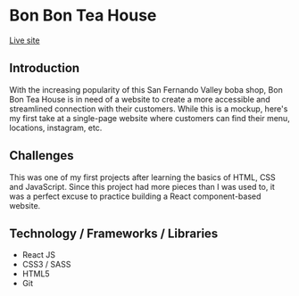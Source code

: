# Bon Bon Tea House
[Live site](https://zethdeluna.github.io/bbth/)

## Introduction
With the increasing popularity of this San Fernando Valley boba shop, Bon Bon Tea House is in need of a website to create a more accessible and streamlined connection with their customers. While this is a mockup, here's my first take at a single-page website where customers can find their menu, locations, instagram, etc.

## Challenges
This was one of my first projects after learning the basics of HTML, CSS and JavaScript. Since this project had more pieces than I was used to, it was a perfect excuse to practice building a React component-based website.

## Technology / Frameworks / Libraries
* React JS
* CSS3 / SASS
* HTML5
* Git